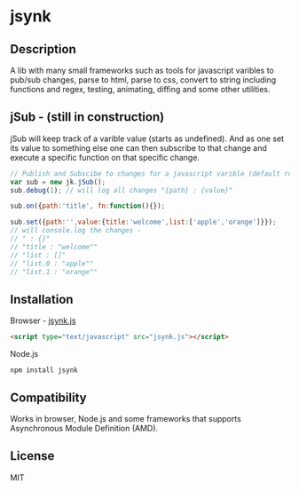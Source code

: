 # jsynk

## Description

A lib with many small frameworks such as tools for javascript varibles 
to pub/sub changes, parse to html, parse to css, convert to string including functions 
and regex, testing, animating, diffing and some other utilities.

## jSub - (still in construction)

jSub will keep track of a varible value (starts as undefined).
And as one set its value to something else one can then subscribe 
to that change and execute a specific function on that specific change.

```js
// Publish and Subscibe to changes for a javascript varible (default root value undefined)
var sub = new jk.jSub();
sub.debug(1); // will log all changes "{path} : {value}"

sub.on({path:'title', fn:function(){});

sub.set({path:'',value:{title:'welcome',list:['apple','orange']}});
// will console.log the changes - 
// " : {}"
// "title : "welcome""
// "list : []"
// "list.0 : "apple""
// "list.1 : "orange""
```

## Installation

Browser - [jsynk.js](https://raw.githubusercontent.com/Jsynk/jsynk.js/master/jsynk.js)
```html
<script type="text/javascript" src="jsynk.js"></script>
```
Node.js
```
npm install jsynk
```

## Compatibility

Works in browser, Node.js and some frameworks that supports Asynchronous Module Definition (AMD).

## License

MIT